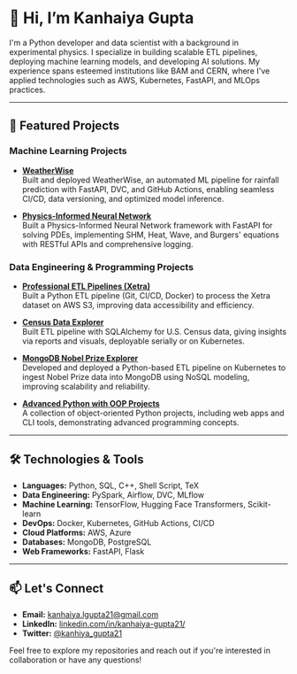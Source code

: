 # 👋 Hi, I’m Kanhaiya Gupta

I'm a Python developer and data scientist with a background in experimental physics. I specialize in building scalable ETL pipelines, deploying machine learning models, and developing AI solutions. My experience spans esteemed institutions like BAM and CERN, where I've applied technologies such as AWS, Kubernetes, FastAPI, and MLOps practices.

---

## 🚀 Featured Projects

### Machine Learning Projects

- **[WeatherWise](https://github.com/kanhaiya-gupta/WeatherWise)**  
  Built and deployed WeatherWise, an automated ML pipeline for rainfall prediction with FastAPI, DVC, and GitHub Actions, enabling seamless CI/CD, data versioning, and optimized model inference.

- **[Physics-Informed Neural Network](https://github.com/kanhaiya-gupta/physics-informed-neural-network)**  
  Built a Physics-Informed Neural Network framework with FastAPI for solving PDEs, implementing SHM, Heat, Wave, and Burgers' equations with RESTful APIs and comprehensive logging.

### Data Engineering & Programming Projects

- **[Professional ETL Pipelines (Xetra)](https://github.com/kanhaiya-gupta/Professional-ETL-pipelines-Xetra)**  
  Built a Python ETL pipeline (Git, CI/CD, Docker) to process the Xetra dataset on AWS S3, improving data accessibility and efficiency.

- **[Census Data Explorer](https://github.com/kanhaiya-gupta/Census-Data-Explorer-)**  
  Built ETL pipeline with SQLAlchemy for U.S. Census data, giving insights via reports and visuals, deployable serially or on Kubernetes.

- **[MongoDB Nobel Prize Explorer](https://github.com/kanhaiya-gupta/MongoDB-Nobel-Prize-Explorer)**  
  Developed and deployed a Python-based ETL pipeline on Kubernetes to ingest Nobel Prize data into MongoDB using NoSQL modeling, improving scalability and reliability.

- **[Advanced Python with OOP Projects](https://github.com/kanhaiya-gupta/Advanced-Python-with-OOP-Projects)**  
  A collection of object-oriented Python projects, including web apps and CLI tools, demonstrating advanced programming concepts.

---

## 🛠️ Technologies & Tools

- **Languages:** Python, SQL, C++, Shell Script, TeX
- **Data Engineering:** PySpark, Airflow, DVC, MLflow
- **Machine Learning:** TensorFlow, Hugging Face Transformers, Scikit-learn
- **DevOps:** Docker, Kubernetes, GitHub Actions, CI/CD
- **Cloud Platforms:** AWS, Azure
- **Databases:** MongoDB, PostgreSQL
- **Web Frameworks:** FastAPI, Flask

---

## 📫 Let's Connect

- **Email:** [kanhaiya.lgupta21@gmail.com](mailto:kanhaiya.lgupta21@gmail.com)
- **LinkedIn:** [linkedin.com/in/kanhaiya-gupta21/](https://www.linkedin.com/in/kanhaiya-gupta21/)
- **Twitter:** [@kanhiya_gupta21](https://twitter.com/kanhiya_gupta21)

Feel free to explore my repositories and reach out if you're interested in collaboration or have any questions!
